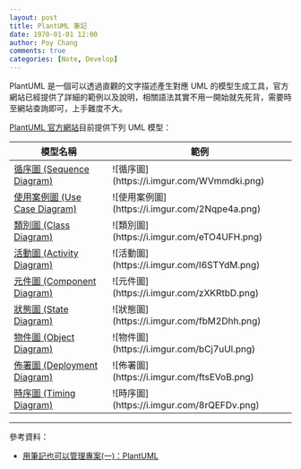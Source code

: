 ```yaml
---
layout: post
title: PlantUML 筆記
date: 1970-01-01 12:00
author: Poy Chang
comments: true
categories: [Note, Develop]
---
```

PlantUML 是一個可以透過直觀的文字描述產生對應 UML 的模型生成工具，官方網站已經提供了詳細的範例以及說明，相關語法其實不用一開始就先死背，需要時至網站查詢即可，上手難度不大。

[PlantUML 官方網站](http://plantuml.com/)目前提供下列 UML 模型：

<table class="table table-striped">
<thead>
  <tr>
    <th>模型名稱</th>
	<th>範例</th>
  </tr>
</thead>
<tbody>
  <tr>
	<td><a href="http://plantuml.com/sequence-diagram" target="_blank">循序圖 (Sequence Diagram)</a></td>
	<td>![循序圖](https://i.imgur.com/WVmmdki.png)</td>
  </tr>
  <tr>
	<td><a href="http://plantuml.com/use-case-diagram" target="_blank">使用案例圖 (Use Case Diagram)</a></td>
	<td>![使用案例圖](https://i.imgur.com/2Nqpe4a.png)</td>
  </tr>
  <tr>
	<td><a href="http://plantuml.com/class-diagram" target="_blank">類別圖 (Class Diagram)</a></td>
	<td>![類別圖](https://i.imgur.com/eTO4UFH.png)</td>
  </tr>
  <tr>
	<td><a href="http://plantuml.com/activity-diagram-beta" target="_blank">活動圖 (Activity Diagram)</a></td>
	<td>![活動圖](https://i.imgur.com/I6STYdM.png)</td>
  </tr>
  <tr>
	<td><a href="http://plantuml.com/component-diagram" target="_blank">元件圖 (Component Diagram)</a></td>
	<td>![元件圖](https://i.imgur.com/zXKRtbD.png)</td>
  </tr>
  <tr>
	<td><a href="http://plantuml.com/state-diagram" target="_blank">狀態圖 (State Diagram)</a></td>
	<td>![狀態圖](https://i.imgur.com/fbM2Dhh.png)</td>
  </tr>
  <tr>
	<td><a href="http://plantuml.com/object-diagram" target="_blank">物件圖 (Object Diagram)</a></td>
	<td>![物件圖](https://i.imgur.com/bCj7uUl.png)</td>
  </tr>
  <tr>
	<td><a href="http://plantuml.com/deployment-diagram" target="_blank">佈署圖 (Deployment Diagram)</a></td>
	<td>![佈署圖](https://i.imgur.com/ftsEVoB.png)</td>
  </tr>
  <tr>
	<td><a href="http://plantuml.com/timing-diagram" target="_blank">時序圖 (Timing Diagram)</a></td>
	<td>![時序圖](https://i.imgur.com/8rQEFDv.png)</td>
  </tr>
</tbody>
</table>


----------

參考資料：

* [用筆記也可以管理專案(一)：PlantUML](https://jonny-huang.github.io/projects/01_plantuml/)

